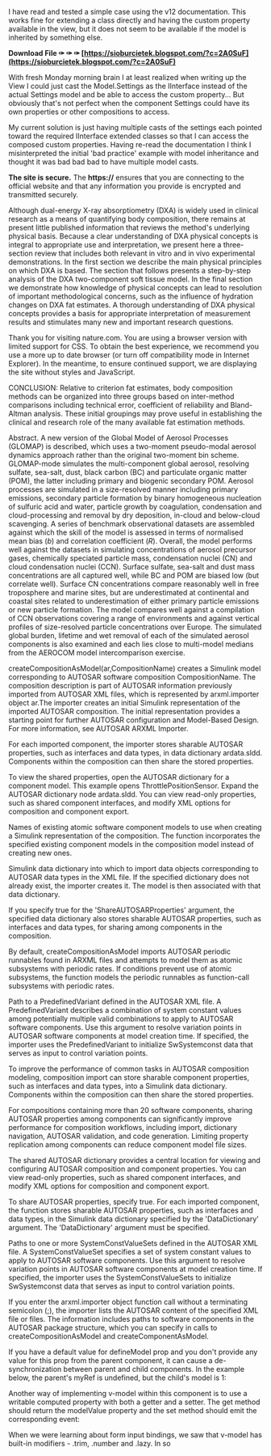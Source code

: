 I have read and tested a simple case using the v12 documentation. This works fine for extending a class directly and having the custom property available in the view, but it does not seem to be available if the model is inherited by something else.
 
**Download File ✑ ✑ ✑ [https://sioburcietek.blogspot.com/?c=2A0SuF](https://sioburcietek.blogspot.com/?c=2A0SuF)**


 
With fresh Monday morning brain I at least realized when writing up the View I could just cast the Model.Settings as the IInterface instead of the actual Settings model and be able to access the custom property... But obviously that's not perfect when the component Settings could have its own properties or other compositions to access.
 
My current solution is just having multiple casts of the settings each pointed toward the required IInterface extended classes so that I can access the composed custom properties. Having re-read the documentation I think I misinterpreted the initial 'bad practice' example with model inheritance and thought it was bad bad bad to have multiple model casts.
 
**The site is secure.** 
 The **https://** ensures that you are connecting to the official website and that any information you provide is encrypted and transmitted securely.
 
Although dual-energy X-ray absorptiometry (DXA) is widely used in clinical research as a means of quantifying body composition, there remains at present little published information that reviews the method's underlying physical basis. Because a clear understanding of DXA physical concepts is integral to appropriate use and interpretation, we present here a three-section review that includes both relevant in vitro and in vivo experimental demonstrations. In the first section we describe the main physical principles on which DXA is based. The section that follows presents a step-by-step analysis of the DXA two-component soft tissue model. In the final section we demonstrate how knowledge of physical concepts can lead to resolution of important methodological concerns, such as the influence of hydration changes on DXA fat estimates. A thorough understanding of DXA physical concepts provides a basis for appropriate interpretation of measurement results and stimulates many new and important research questions.
 
Thank you for visiting nature.com. You are using a browser version with limited support for CSS. To obtain the best experience, we recommend you use a more up to date browser (or turn off compatibility mode in Internet Explorer). In the meantime, to ensure continued support, we are displaying the site without styles and JavaScript.
 
CONCLUSION: Relative to criterion fat estimates, body composition methods can be organized into three groups based on inter-method comparisons including technical error, coefficient of reliability and Bland-Altman analysis. These initial groupings may prove useful in establishing the clinical and research role of the many available fat estimation methods.

Abstract. A new version of the Global Model of Aerosol Processes (GLOMAP) is described, which uses a two-moment pseudo-modal aerosol dynamics approach rather than the original two-moment bin scheme. GLOMAP-mode simulates the multi-component global aerosol, resolving sulfate, sea-salt, dust, black carbon (BC) and particulate organic matter (POM), the latter including primary and biogenic secondary POM. Aerosol processes are simulated in a size-resolved manner including primary emissions, secondary particle formation by binary homogeneous nucleation of sulfuric acid and water, particle growth by coagulation, condensation and cloud-processing and removal by dry deposition, in-cloud and below-cloud scavenging. A series of benchmark observational datasets are assembled against which the skill of the model is assessed in terms of normalised mean bias (*b*) and correlation coefficient (*R*). Overall, the model performs well against the datasets in simulating concentrations of aerosol precursor gases, chemically speciated particle mass, condensation nuclei (CN) and cloud condensation nuclei (CCN). Surface sulfate, sea-salt and dust mass concentrations are all captured well, while BC and POM are biased low (but correlate well). Surface CN concentrations compare reasonably well in free troposphere and marine sites, but are underestimated at continental and coastal sites related to underestimation of either primary particle emissions or new particle formation. The model compares well against a compilation of CCN observations covering a range of environments and against vertical profiles of size-resolved particle concentrations over Europe. The simulated global burden, lifetime and wet removal of each of the simulated aerosol components is also examined and each lies close to multi-model medians from the AEROCOM model intercomparison exercise.
 
createCompositionAsModel(ar,CompositionName) creates a Simulink model corresponding to AUTOSAR software composition CompositionName. The composition description is part of AUTOSAR information previously imported from AUTOSAR XML files, which is represented by arxml.importer object ar.The importer creates an initial Simulink representation of the imported AUTOSAR composition. The initial representation provides a starting point for further AUTOSAR configuration and Model-Based Design. For more information, see AUTOSAR ARXML Importer.
 
For each imported component, the importer stores sharable AUTOSAR properties, such as interfaces and data types, in data dictionary ardata.sldd. Components within the composition can then share the stored properties.
 
To view the shared properties, open the AUTOSAR dictionary for a component model. This example opens ThrottlePositionSensor. Expand the AUTOSAR dictionary node ardata.sldd. You can view read-only properties, such as shared component interfaces, and modify XML options for composition and component export.
 
Names of existing atomic software component models to use when creating a Simulink representation of the composition. The function incorporates the specified existing component models in the composition model instead of creating new ones.
 
Simulink data dictionary into which to import data objects corresponding to AUTOSAR data types in the XML file. If the specified dictionary does not already exist, the importer creates it. The model is then associated with that data dictionary.
 
If you specify true for the 'ShareAUTOSARProperties' argument, the specified data dictionary also stores sharable AUTOSAR properties, such as interfaces and data types, for sharing among components in the composition.
 
By default, createCompositionAsModel imports AUTOSAR periodic runnables found in ARXML files and attempts to model them as atomic subsystems with periodic rates. If conditions prevent use of atomic subsystems, the function models the periodic runnables as function-call subsystems with periodic rates.
 
Path to a PredefinedVariant defined in the AUTOSAR XML file. A PredefinedVariant describes a combination of system constant values among potentially multiple valid combinations to apply to AUTOSAR software components. Use this argument to resolve variation points in AUTOSAR software components at model creation time. If specified, the importer uses the PredefinedVariant to initialize SwSystemconst data that serves as input to control variation points.
 
To improve the performance of common tasks in AUTOSAR composition modeling, composition import can store sharable component properties, such as interfaces and data types, into a Simulink data dictionary. Components within the composition can then share the stored properties.
 
For compositions containing more than 20 software components, sharing AUTOSAR properties among components can significantly improve performance for composition workflows, including import, dictionary navigation, AUTOSAR validation, and code generation. Limiting property replication among components can reduce component model file sizes.
 
The shared AUTOSAR dictionary provides a central location for viewing and configuring AUTOSAR composition and component properties. You can view read-only properties, such as shared component interfaces, and modify XML options for composition and component export.
 
To share AUTOSAR properties, specify true. For each imported component, the function stores sharable AUTOSAR properties, such as interfaces and data types, in the Simulink data dictionary specified by the 'DataDictionary' argument. The 'DataDictionary' argument must be specified.
 
Paths to one or more SystemConstValueSets defined in the AUTOSAR XML file. A SystemConstValueSet specifies a set of system constant values to apply to AUTOSAR software components. Use this argument to resolve variation points in AUTOSAR software components at model creation time. If specified, the importer uses the SystemConstValueSets to initialize SwSystemconst data that serves as input to control variation points.
 
If you enter the arxml.importer object function call without a terminating semicolon (;), the importer lists the AUTOSAR content of the specified XML file or files. The information includes paths to software components in the AUTOSAR package structure, which you can specify in calls to createCompositionAsModel and createComponentAsModel.
 
If you have a default value for defineModel prop and you don't provide any value for this prop from the parent component, it can cause a de-synchronization between parent and child components. In the example below, the parent's myRef is undefined, but the child's model is 1:
 
Another way of implementing v-model within this component is to use a writable computed property with both a getter and a setter. The get method should return the modelValue property and the set method should emit the corresponding event:
 
When we were learning about form input bindings, we saw that v-model has built-in modifiers - .trim, .number and .lazy. In so